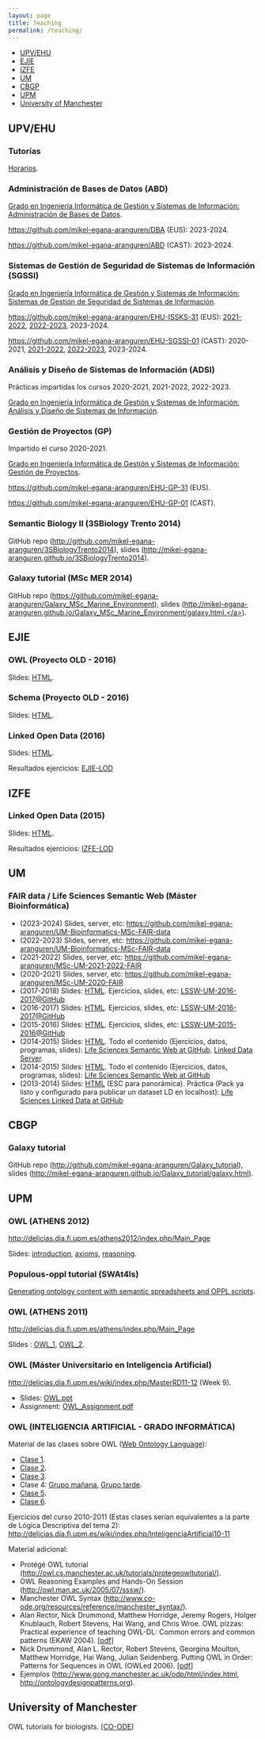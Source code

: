 ```yaml
---
layout: page
title: Teaching
permalink: /teaching/
---
```


<ul>
  <li><a href="#upv-ehu">UPV/EHU</a></li>
  <li><a href="#ejie">EJIE</a></li>
  <li><a href="#izfe">IZFE</a></li>
  <li><a href="#um">UM</a></li>
  <li><a href="#cbgp">CBGP</a></li>
  <li><a href="#cbgp">UPM</a></li>
  <li><a href="#manchester">University of Manchester</a></li>
</ul>

<h2  id="upv-ehu">UPV/EHU</h2>

### Tutorías

[Horarios](http://go.ehu.eus/mikel-egana-aranguren).

<h3>Administración de Bases de Datos (ABD)</h3>

<a href="https://www.ehu.eus/es/web/graduak/grado-ingenieria-informatica-de-gestion-y-sistemas-de-informacion-bizkaia/creditos-y-asignaturas?p_redirect=consultaAsignatura&p_cod_proceso=egr&p_anyo_acad=20230&p_ciclo=X&p_curso=3&p_cod_asignatura=27706">Grado en Ingeniería Informática de Gestión y Sistemas de Información: Administración de Bases de Datos</a>.

<a href="https://github.com/mikel-egana-aranguren/DBA">https://github.com/mikel-egana-aranguren/DBA (EUS)</a>: 2023-2024.

<a href="https://github.com/mikel-egana-aranguren/ABD">https://github.com/mikel-egana-aranguren/ABD (CAST)</a>:  2023-2024.

<h3>Sistemas de Gestión de Seguridad de Sistemas de Información (SGSSI)</h3>

<a href="https://www.ehu.eus/es/web/guest/grado-ingenieria-informatica-de-gestion-y-sistemas-de-informacion-bizkaia/creditos-y-asignaturas-por-curso?p_redirect=consultaAsignatura&p_cod_proceso=egr&p_anyo_acad=20200&p_ciclo=X&p_curso=3&p_cod_asignatura=26025">Grado en Ingeniería Informática de Gestión y Sistemas de Información: Sistemas de Gestión de Seguridad de Sistemas de Información</a>.

<a href="https://github.com/mikel-egana-aranguren/EHU-ISSKS-31">https://github.com/mikel-egana-aranguren/EHU-ISSKS-31 (EUS)</a>: <a href="https://github.com/mikel-egana-aranguren/EHU-ISSKS-31/tree/2021-2022">2021-2022</a>, <a href="https://github.com/mikel-egana-aranguren/EHU-ISSKS-31/tree/2022-2023">2022-2023</a>, 2023-2024.

<a href="https://github.com/mikel-egana-aranguren/EHU-SGSSI-01">https://github.com/mikel-egana-aranguren/EHU-SGSSI-01 (CAST)</a>: 2020-2021, <a href="https://github.com/mikel-egana-aranguren/EHU-SGSSI-01/tree/2021-2022">2021-2022</a>, <a href="https://github.com/mikel-egana-aranguren/EHU-SGSSI-01/tree/2022-2023">2022-2023</a>, 2023-2024.

<h3>Análisis y Diseño de Sistemas de Información (ADSI)</h3>

Prácticas impartidas los cursos 2020-2021, 2021-2022, 2022-2023.

<a href="https://www.ehu.eus/es/web/guest/grado-ingenieria-informatica-de-gestion-y-sistemas-de-informacion-bizkaia/creditos-y-asignaturas-por-curso?p_redirect=consultaAsignatura&p_cod_proceso=egr&p_anyo_acad=20200&p_ciclo=X&p_curso=3&p_cod_asignatura=27703">Grado en Ingeniería Informática de Gestión y Sistemas de Información: Análisis y Diseño de Sistemas de Información</a>.

<h3>Gestión de Proyectos (GP)</h3>

Impartido el curso 2020-2021.

<a href="https://www.ehu.eus/es/web/guest/grado-ingenieria-informatica-de-gestion-y-sistemas-de-informacion-bizkaia/creditos-y-asignaturas-por-curso?p_redirect=consultaAsignatura&p_cod_proceso=egr&p_anyo_acad=20200&p_ciclo=X&p_curso=3&p_cod_asignatura=27684">Grado en Ingeniería Informática de Gestión y Sistemas de Información: Gestión de Proyectos</a>.

<a href="https://github.com/mikel-egana-aranguren/EHU-GP-31">https://github.com/mikel-egana-aranguren/EHU-GP-31 (EUS)</a>.

<a href="https://github.com/mikel-egana-aranguren/EHU-GP-01">https://github.com/mikel-egana-aranguren/EHU-GP-01 (CAST)</a>.

<h3>Semantic Biology II (3SBiology Trento 2014)</h3>

GitHub repo (<a href="http://github.com/mikel-egana-aranguren/3SBiologyTrento2014">http://github.com/mikel-egana-aranguren/3SBiologyTrento2014</a>), slides (<a href="http://mikel-egana-aranguren.github.io/3SBiologyTrento2014">http://mikel-egana-aranguren.github.io/3SBiologyTrento2014</a>).

<h3>Galaxy tutorial (MSc MER 2014)</h3>

GitHub repo (<a href="https://github.com/mikel-egana-aranguren/Galaxy_MSc_Marine_Environment">https://github.com/mikel-egana-aranguren/Galaxy_MSc_Marine_Environment</a>), slides (<a href="http://mikel-egana-aranguren.github.io/Galaxy_MSc_Marine_Environment/galaxy.html">http://mikel-egana-aranguren.github.io/Galaxy_MSc_Marine_Environment/galaxy.html.</a>).

<h2 id="ejie">EJIE</h2>

<h3>OWL (Proyecto OLD - 2016)</h3>

Slides: <a href="slides-ejie-lod-owl.html">HTML</a>.

<h3>Schema (Proyecto OLD - 2016)</h3>

Slides: <a href="slides-schema-ejie.html">HTML</a>. 

<h3>Linked Open Data (2016)</h3>
Slides: <a href="slides-linked-open-data-ejie.html">HTML</a>.

Resultados ejercicios: <a href="https://github.com/mikel-egana-aranguren/LinkedOpenDataEjie2016">EJIE-LOD</a>

<h2 id="izfe">IZFE</h2>

<h3>Linked Open Data (2015)</h3>
Slides: <a href="slides-linked-open-data.html">HTML</a>.

Resultados ejercicios: <a href="https://github.com/mikel-egana-aranguren/LinkedOpenDataIZFE2015">IZFE-LOD</a>

<h2 id="um">UM</h2>

<h3>FAIR data / Life Sciences Semantic Web (Máster Bioinformática)</h3>

<ul>

<li>(2023-2024) Slides, server, etc: <a href="https://github.com/mikel-egana-aranguren/UM-Bioinformatics-MSc-FAIR-data">https://github.com/mikel-egana-aranguren/UM-Bioinformatics-MSc-FAIR-data</a></li>

<li>(2022-2023) Slides, server, etc: <a href="https://github.com/mikel-egana-aranguren/UM-Bioinformatics-MSc-FAIR-data">https://github.com/mikel-egana-aranguren/UM-Bioinformatics-MSc-FAIR-data</a></li>

<li>(2021-2022) Slides, server, etc: <a href="https://github.com/mikel-egana-aranguren/MSc-UM-2021-2022-FAIR">https://github.com/mikel-egana-aranguren/MSc-UM-2021-2022-FAIR</a></li>

<li>(2020-2021) Slides, server, etc: <a href="https://github.com/mikel-egana-aranguren/MSc-UM-2020-FAIR">https://github.com/mikel-egana-aranguren/MSc-UM-2020-FAIR</a></li>

<li>(2017-2018) Slides: <a href="slides-lssw-um-17-18.html">HTML</a>. Ejercicios, slides, etc: <a href="https://github.com/mikel-egana-aranguren/LSSW-UM-2017-2018">LSSW-UM-2016-2017@GitHub</a></li>

<li>(2016-2017) Slides: <a href="slides-lssw-um-16-17.html">HTML</a>. Ejercicios, slides, etc: <a href="https://github.com/mikel-egana-aranguren/LSSW-UM-2016-2017">LSSW-UM-2016-2017@GitHub</a></li>

<li>(2015-2016) Slides: <a href="slides-lssw-um-15-16.html">HTML</a>. Ejercicios, slides, etc: <a href="https://github.com/mikel-egana-aranguren/LSSW-UM-2015-2016">LSSW-UM-2015-2016@GitHub</a></li>

<li>(2014-2015) Slides: <a href="http://mikel-egana-aranguren.github.io/LSSW-UM-2014-2015/index.html">HTML</a>. Todo el contenido (Ejercicios, datos, programas, slides): <a href="http://github.com/mikel-egana-aranguren/LSSW-UM-2014-2015">Life Sciences Semantic Web at GitHub</a>. <a href="http://github.com/mikel-egana-aranguren/LinkedDataServer">Linked Data Server</a>.</li>

<li>(2014-2015) Slides: <a href="http://mikel-egana-aranguren.github.io/MSc_Bioinformatics_UM_13-14_LSSW/index.html">HTML</a>. Todo el contenido (Ejercicios, datos, programas, slides): <a href="https://github.com/mikel-egana-aranguren/MSc_Bioinformatics_UM_13-14_LSSW">Life Sciences Semantic Web at GitHub</a></li>

<li>(2013-2014) Slides: <a href="//mikel-egana-aranguren.github.io/MSc_Bioinformatics_UM_13-14_LSSW/2012-2013/Clases/UM_Bioinformatics_LD.html#/">HTML</a> (ESC para panorámica). Práctica (Pack ya listo y configurado para publicar un dataset LD en localhost): <a href="http://github.com/mikel-egana-aranguren/LSLD">Life Sciences Linked Data at GitHub</a></li>

</ul>

<h2 id="cbgp">CBGP</h2>

<h3>Galaxy tutorial</h3>

GitHub repo (<a href="http://github.com/mikel-egana-aranguren/Galaxy_tutorial">http://github.com/mikel-egana-aranguren/Galaxy_tutorial</a>), slides (<a href="http://mikel-egana-aranguren.github.io/Galaxy_tutorial/galaxy.html">http://mikel-egana-aranguren.github.io/Galaxy_tutorial/galaxy.html</a>).

<h2 id="cbgp">UPM</h2>

<h3>OWL (ATHENS 2012)</h3>

<a href="http://delicias.dia.fi.upm.es/athens2012/index.php/Main_Page">http://delicias.dia.fi.upm.es/athens2012/index.php/Main_Page</a>

Slides: <a href="owl_introduction.pdf">introduction</a>, <a href="owl_axioms.pdf">axioms</a>, <a href="owl_reasoning.pdf">reasoning</a>.
<h3>Populous-oppl tutorial (SWAt4ls)</h3>
<a href="http://www.swat4ls.org/wp-content/uploads/2012/01/Tutorial_populousswat4lsslidesslideshare-111208081243-phpapp02.ppt">Generating ontology content with semantic spreadsheets and OPPL scripts</a>.

<h3>OWL (ATHENS 2011)</h3>

<a href="http://delicias.dia.fi.upm.es/athens/index.php/Main_Page">http://delicias.dia.fi.upm.es/athens/index.php/Main_Page</a>

Slides : <a href="owl_1.pdf">OWL_1</a>, <a href="owl_2.pdf">OWL_2</a>.
<h3>OWL (Máster Universitario en Inteligencia Artificial)</h3>
<a href="http://delicias.dia.fi.upm.es/wiki/index.php/MasterRD11-12">http://delicias.dia.fi.upm.es/wiki/index.php/MasterRD11-12</a> (Week 9).
<ul>
 	<li>Slides: <a href="owl.ppt">OWL.ppt</a></li>
 	<li>Assignment: <a href="owl_assignment.pdf">OWL_Assignment.pdf</a></li>
</ul>

<h3>OWL (INTELIGENCIA ARTIFICIAL - GRADO INFORMÁTICA)</h3>

Material de las clases sobre OWL (<a href="http://www.w3.org/standards/techs/owl">Web Ontology Language</a>):
<ul>
 	<li><a href="clase_11.ppt">Clase 1</a>.</li>
 	<li><a href="clase_22.ppt">Clase 2</a>.</li>
 	<li><a href="clase_31.ppt">Clase 3</a>.</li>
 	<li>Clase 4: <a href="http://www.megaupload.com/?d=VUM9I7OO">Grupo mañana</a>, <a href="http://www.megaupload.com/?d=1DT17A2E">Grupo tarde</a>.</li>
 	<li><a href="clase_5.ppt">Clase 5</a>.</li>
 	<li><a href="clase_6.ppt">Clase 6</a>.</li>
</ul>
Ejercicios del curso 2010-2011 (Estas clases serían equivalentes a la parte de Lógica Descriptiva del tema 2): <a href="http://delicias.dia.fi.upm.es/wiki/index.php/InteligenciaArtificial10-11">http://delicias.dia.fi.upm.es/wiki/index.php/InteligenciaArtificial10-11</a>

Material adicional:
<ul>
 	<li>Protégé OWL tutorial (<a href="http://owl.cs.manchester.ac.uk/tutorials/protegeowltutorial/">http://owl.cs.manchester.ac.uk/tutorials/protegeowltutorial/</a>).</li>
 	<li>OWL Reasoning Examples and Hands-On Session (<a href="http://owl.man.ac.uk/2005/07/sssw/">http://owl.man.ac.uk/2005/07/sssw/</a>).</li>
 	<li>Manchester OWL Syntax (<a href="http://www.co-ode.org/resources/reference/manchester_syntax/">http://www.co-ode.org/resources/reference/manchester_syntax/</a>).</li>
 	<li>Alan Rector, Nick Drummond, Matthew Horridge, Jeremy Rogers,
Holger Knublauch, Robert Stevens, Hai Wang, and Chris Wroe. OWL pizzas: Practical experience of teaching OWL-DL: Common errors and common patterns (EKAW 2004). [<a href="http://www.co-ode.org/resources/papers/ekaw2004.pdf">pdf</a>]</li>
 	<li>Nick Drummond, Alan L. Rector, Robert Stevens, Georgina Moulton, Matthew Horridge, Hai Wang, Julian Seidenberg. Putting OWL in Order: Patterns for Sequences in OWL (OWLed 2006). [<a href="http://www.co-ode.org/resources/papers/">pdf</a>]</li>
 	<li>Ejemplos (<a href="http://http://www.gong.manchester.ac.uk/odp/html/index.html">http://www.gong.manchester.ac.uk/odp/html/index.html</a>, <a href="http://ontologydesignpatterns.org">http://ontologydesignpatterns.org</a>).</li>
</ul>

<h2 id="manchester">University of Manchester</h2>
OWL tutorials for biologists. [<a href="http://www.co-ode.org/resources/tutorials/bio/">CO-ODE</a>]